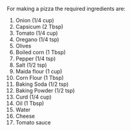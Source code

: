 For making a pizza the required ingredients are:
1) Onion (1/4 cup)
2) Capsicum (2 Tbsp)
3) Tomato (1/4 cup)
4) Oregano (1/4 tsp)
5) Olives
6) Boiled corn (1 Tbsp)
7) Pepper (1/4 tsp)
8) Salt (1/2 tsp)
9) Maida flour (1 cup)
10) Corn Flour (1 Tbsp)
11) Baking Soda (1/2 tsp)
12) Baking Powder (1/2 tsp)
13) Curd (1/4 cup)
14) Oil (1 Tbsp)
15) Water
16) Cheese
17) Tomato sauce


